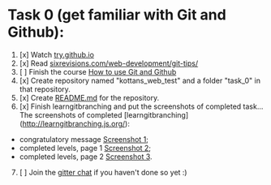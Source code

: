# Task 0 (get familiar with Git and Github):

1. [x] Watch [try.github.io](https://try.github.io)
2. [x] Read [sixrevisions.com/web-development/git-tips/](http://sixrevisions.com/web-development/git-tips/)
3. [ ] Finish the course [How to use Git and Github](https://www.udacity.com/course/how-to-use-git-and-github--ud775)
4. [x] Create repository named "kottans_web_test" and a folder "task_0" in that repository.
5. [x] Create [README.md](../README.md) for the repository.
6. [x] Finish learngitbranching and put the screenshots of completed task... The screenshots of completed [learngitbranching] (http://learngitbranching.js.org/):
  * congratulatory message [Screenshot 1](b3121bea63.jpg);
  * completed levels, page 1 [Screenshot 2](cd50a514f6.jpg);
  * completed levels, page 2 [Screenshot 3](9865eff2f0.jpg).
7. [ ] Join the [gitter chat](https://gitter.im/Kottans/web?utm_source=badge&utm_medium=badge&utm_campaign=pr-badge&utm_content=badge) if you haven't done so yet :)